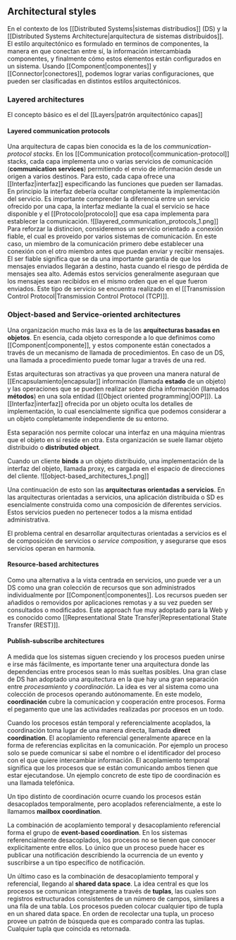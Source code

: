 ## Architectural styles
En el contexto de los [[Distributed Systems|sistemas distribudios]] (DS) y la [[Distributed Systems Architecture|arquitectura de sistemas distribuidos]]. El estilo arquitectónico es formulado en terminos de componentes, la manera en que conectan entre sí, la información intercambiada componentes, y finalmente cómo estos elementos están configurados en un sistema. Usando [[Component|componentes]] y [[Connector|conectores]], podemos lograr varias configuraciones, que pueden ser clasificadas en distintos estilos arquitectónicos.

### Layered architectures
El concepto básico es el del [[Layers|patrón arquitectónico capas]]

#### Layered communication protocols
Una arquitectura de capas bien conocida es la de los *communication-protocol stacks*. En los [[Communication protocol|communication-protocol]] stacks, cada capa implementa uno o varias servicios de comunicación (**communication services**) permitiendo el envio de información desde un origen a varios destinos. Para esto, cada capa ofrece una [[Interfaz|interfaz]] especificando las funciones que pueden ser llamadas. En principio la interfaz debería ocultar completamente la implementación del servicio.
Es importante comprender la diferencia entre un servicio ofrecido por una capa, la interfaz mediante la cual el servicio se hace disponible y el [[Protocolo|protocolo]] que esa capa implementa para establecer la comunicación.
![[layered_communication_protocols_1.png]]
Para reforzar la distincion, consideremos un servicio orientado a conexión fiable, el cual es proveido por varios sistemas de comunicación. En este caso, un miembro de la comunicación primero debe establecer una conexión con el otro miembro antes que puedan enviar y recibir mensajes. El ser fiable significa que se da una importante garantía de que los mensajes enviados llegarán a destino, hasta cuando el riesgo de pérdida de mensajes sea alto. Además estos servicios generalmente aseguraan que los mensajes sean recibidos en el mismo orden que en el que fueron enviados. Este tipo de servicio se encuentra realizado en el [[Transmission Control Protocol|Transmission Control Protocol (TCP)]].

### Object-based and Service-oriented architectures
Una organización mucho más laxa es la de las **arquitecturas basadas en objetos**. En esencia, cada objeto corresponde a lo que definimos como [[Component|componente]], y estos componente están conectados a través de un mecanismo de llamada de procedimientos. En caso de un DS, una llamada a procedimiento puede tomar lugar a través de una red.

Estas arquitecturas son atractivas ya que proveen una manera natural de [[Encapsulamiento|encapsular]] información (llamada **estado** de un objeto) y las operaciones que se pueden realizar sobre dicha información (llamados **métodos**) en una sola entidad ([[Object oriented programming|OOP]]). La [[Interfaz|interfaz]] ofrecida por un objeto oculta los detalles de implementación, lo cual esencialmente significa que podemos considerar a un objeto completamente independiente de su entorno.

Esta separación nos permite colocar una interfaz en una máquina mientras que el objeto en sí reside en otra. Esta organización se suele llamar objeto distribuido o **distributed object**.

Cuando un cliente **binds** a un objeto distribuido, una implementación de la interfaz del objeto, llamada proxy, es cargada en el espacio de direcciones del cliente.
![[object-based_architectures_1.png]]

Una continuación de esto son las **arquitecturas orientadas a servicios**. En las arquitecturas orientadas a servicios, una aplicación distribuida o SD es esencialmente construida como una composición de diferentes servicios. Estos servicios pueden no pertenecer todos a la misma entidad administrativa.

El problema central en desarrollar arquitecturas orientadas a servicios es el de composición de servicios o *service composition*, y asegurarse que esos servicios operan en harmonía.

#### Resource-based architectures
Como una alternativa a la vista centrada en servicios, uno puede ver a un DS como una gran colección de recursos que son administrados individualmente por [[Component|componentes]]. Los recursos pueden ser añadidos o removidos por aplicaciones remotas y a su vez pueden ser consultados o modificados. Este approach fue muy adoptado para la Web y es conocido como [[Representational State Transfer|Representational State Transfer (REST)]].

#### Publish-subscribe architectures
A medida que los sistemas siguen creciendo y los procesos pueden unirse e irse más fácilmente, es importante tener una arquitectura donde las dependencias entre procesos sean lo más sueltas posibles. Una gran clase de DS han adoptado una arquitectura en la que hay una gran separación entre *procesamiento* y *coordinación*. La idea es ver al sistema como una colección de procesos operando autónomamente. En este modelo, **coordinación** cubre la comunicacion y cooperación entre procesos. Forma el pegamento que une las actividades realizadas por procesos en un todo.

Cuando los procesos están temporal y referencialmente acoplados, la coordinación toma lugar de una manera directa, llamada **direct coordination**. El acoplamiento referencial generalmente aparece en la forma de referencias explicitas en la comunicación. Por ejemplo un proceso solo se puede comunicar si sabe el nombre o el identificador del proceso con el que quiere intercambiar información. El acoplamiento temporal significa que los procesos que se están comunicando ambos tienen que estar ejecutandose. Un ejemplo concreto de este tipo de coordinación es una llamada telefónica.

Un tipo distinto de coordinación ocurre cuando los procesos están desacoplados temporalmente, pero acoplados referencialmente, a este lo llamamos **mailbox coordination**.

La combinación de acoplamiento temporal y desacoplamiento referencial forma el grupo de **event-based coordination**. En los sistemas referencialmente desacoplados, los procesos no se tienen que conocer explicitamente entre ellos. Lo único que un proceso puede hacer es publicar una notificación describiendo la ocurrencia de un evento y suscribirse a un tipo específico de notificación.

Un último caso es la combinación de desacoplamiento temporal y referencial, llegando al **shared data space**. La idea central es que los procesos se comunican integramente a través de **tuplas**, las cuales son registros estructurados consistentes de un número de campos, similares a una fila de una tabla. Los procesos pueden colocar cualquier tipo de tupla en un shared data space. En orden de recolectar una tupla, un proceso provee un patrón de búsqueda que es comparado contra las tuplas. Cualquier tupla que coincida es retornada.